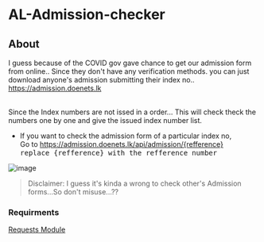 # AL-Admission-checker
## About
I guess because of the COVID gov gave chance to get our admission form from online..
Since they don't have any verification methods.
you can just download anyone's admission submitting their index no..<br>
   https://admission.doenets.lk

<br>
Since the Index numbers are not issed in a order... This will check theck the numbers one by one and give the issued index number list.

- If you want to check the admission form of a particular index no, <br>
  Go to https://admission.doenets.lk/api/admission/{refference} <br>
  <samp>replace {refference} with the refference number</samp>

![image](https://user-images.githubusercontent.com/67389877/151705225-d5b73464-f3cb-44d5-91a1-e22c4fb7708e.png)


> Disclaimer: I guess it's kinda a wrong to check other's Admission forms...So don't misuse...??

### Requirments
[Requests Module ](https://docs.python-requests.org/en/latest/)
